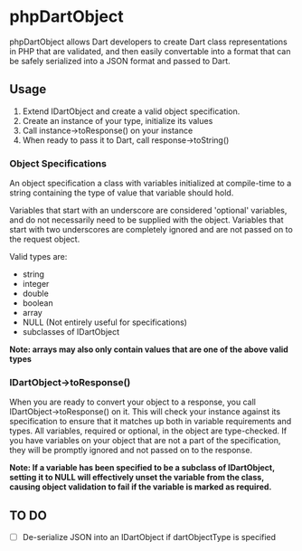 # phpDartObject

phpDartObject allows Dart developers to create Dart class representations in PHP that are validated, and then easily convertable into a format that can be safely serialized into a JSON format and passed to Dart.

## Usage

1. Extend IDartObject and create a valid object specification.
2. Create an instance of your type, initialize its values
3. Call instance->toResponse() on your instance
4. When ready to pass it to Dart, call response->toString()

### Object Specifications

An object specification a class with variables initialized at compile-time to a string containing the type of value that variable should hold.

Variables that start with an underscore are considered 'optional' variables, and do not necessarily need to be supplied with the object. Variables that start with two underscores are completely ignored and are not passed on to the request object.

Valid types are:
- string
- integer
- double
- boolean
- array
- NULL (Not entirely useful for specifications)
- subclasses of IDartObject

**Note: arrays may also only contain values that are one of the above valid types** 

### IDartObject->toResponse()

When you are ready to convert your object to a response, you call IDartObject->toResponse() on it. This will check your instance against its specification to ensure that it matches up both in variable requirements and types. All variables, required or optional, in the object are type-checked. If you have variables on your object that are not a part of the specification, they will be promptly ignored and not passed on to the response.

**Note: If a variable has been specified to be a subclass of IDartObject, setting it to NULL will effectively unset the variable from the class, causing object validation to fail if the variable is marked as required.** 

## TO DO

- [ ] De-serialize JSON into an IDartObject if dartObjectType is specified


